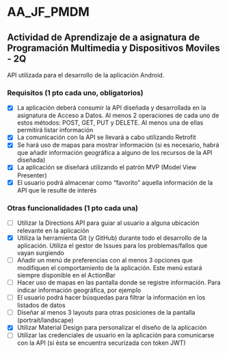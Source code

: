 # AA_JF_PMDM
## Actividad de Aprendizaje de a asignatura de Programación Multimedia y Dispositivos Moviles - 2Q

API utilizada para el desarrollo de la aplicación Android.

### Requisitos (1 pto cada uno, obligatorios)
- [x] La aplicación deberá consumir la API diseñada y desarrollada en la asignatura de Acceso a Datos. Al menos 2 operaciones de cada uno de estos métodos: POST, GET, PUT y DELETE. Al menos una de ellas permitirá listar información
- [x] La comunicación con la API se llevará a cabo utilizando Retrofit
- [x] Se hará uso de mapas para mostrar información (si es necesario, habrá que añadir información geográfica a alguno de los recursos de la API diseñada)
- [x] La aplicación se diseñará utilizando el patrón MVP (Model View Presenter)
- [x] El usuario podrá almacenar como “favorito” aquella información de la API que le resulte de interés

### Otras funcionalidades (1 pto cada una)
- [ ] Utilizar la Directions API para guiar al usuario a alguna ubicación relevante en la aplicación
- [x] Utiliza la herramienta Git (y GitHub) durante todo el desarrollo de la aplicación. Utiliza el gestor de Issues para los problemas/fallos que vayan surgiendo
- [ ] Añadir un menú de preferencias con al menos 3 opciones que modifiquen el comportamiento de la aplicación. Este menú estará siempre disponible en el ActionBar
- [ ] Hacer uso de mapas en las pantalla donde se registre información. Para indicar información geográfica, por ejemplo
- [ ] El usuario podrá hacer búsquedas para filtrar la información en los listados de datos
- [ ] Diseñar al menos 3 layouts para otras posiciones de la pantalla (portrait/landscape)
- [x] Utilizar Material Design para personalizar el diseño de la aplicación
- [ ] Utilizar las credenciales de usuario en la aplicación para comunicarse con la API (si ésta se encuentra securizada con token JWT)
